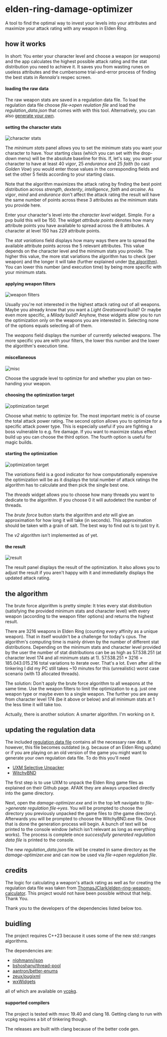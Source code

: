 # elden-ring-damage-optimizer
A tool to find the optimal way to invest your levels into your attributes and maximize your attack rating with any weapon in Elden Ring.
## how it works
In short: You enter your character level and choose a weapon (or weapons) and the app calculates the highest possible attack rating and the stat distribution you need to achieve it. It saves you from wasting runes on useless attributes and the cumbersome trial-and-error process of finding the best stats in *Rennala's* respec screen.
#### loading the raw data
The raw weapon stats are saved in a regulation data file. To load the regulation data file choose *file->open reulation file* and load the *regulation_data.json* that comes with with this tool. Alternatively, you can also [generate your own](#updating-the-regulation-data).
#### setting the character stats
![character stats](images/character_stats.png)

The *minimum stats* panel allows you to set the minimum stats you want your character to have. Your starting class (which you can set with the drop-down menu) will be the absolute baseline for this. If, let's say, you want your character to have at least 40 *vigor*, 25 *endurance* and 25 *faith* (to cast *Golden Vow*) you would enter those values in the corresponding fields and set the other 5 fields according to your starting class.

Note that the algorithm maximizes the attack rating by finding the best point distribution across *strength*, *dexterity*, *intelligence*, *faith* and *arcaine*. As *vigor*, *mind* and *endurance* don't affect the attack rating the result will have the same number of points across these 3 attributes as the minimum stats you provide here.

Enter your character's level into the *character level* widget. Simple. For a pvp build this will be 150. The widget *attribute points* denotes how many attribute points you have available to spread across the 8 attributes. A character at level 150 has 229 attribute points.

The *stat variations* field displays how many ways there are to spread the available attribute points across the 5 relevant attributes. This value depends on the character level and the minimum stats you provide. The higher this value, the more stat variations the algorithm has to check (per weapon) and the longer it will take (further explained under [the algorithm](#the-algorithm)). You can lower this number (and execution time) by being more specific with your minimum stats.
#### applying weapon filters
![weapon filters](images/weapon_filters.png)

Usually you're not interested in the highest attack rating out of all weapons. Maybe you already know that you want a *Light Greatsword* build? Or maybe even more specific, a *Milady* build? Anyhow, these widgets allow you to run the optimization only on the weapons you are interested in. Selecting none of the options equals selecting all of them.

The *weapons* field displays the number of currently selected weapons. The more specific you are with your filters, the lower this number and the lower the algorithm's execution time.
#### miscellaneous
![misc](images/misc.png)

Choose the upgrade level to optimize for and whether you plan on two-handing your weapon.
#### choosing the optimization target
![optimization target](images/optimization_target.png)

Choose what metric to optimize for. The most important metric is of course the total attack power rating. The second option allows you to optimize for a specific attack power type. This is especially useful if you are fighting a boss vulnerable to e.g. fire damage. If you want to maximize status effect build up you can choose the third option. The fourth option is useful for magic builds.
#### starting the optimization
![optimization target](images/start_the_optimization.png)

The *variations* field is a good indicator for how computationally expensive the optimization will be as it displays the total number of attack ratings the algorithm has to calculate and then pick the single best one.

The *threads* widget allows you to choose how many threads you want to dedicate to  the algorithm. If you choose 0 it will autodetect the number of threads.

The *brute force* button starts the algorithm and *eta* will give an approximation for how long it will take (in seconds). This approximation should be taken with a grain of salt. The best way to find out is to just try it.

The *v2* algorithm isn't implemented as of yet.
#### the result
![result](images/result.png)

The result panel displays the result of the optimization. It also allows you to adjust the result if you aren't happy with it and immediatelly displays the updated attack rating.
## the algorithm
The brute force algorithm is pretty simple: It tries every stat distribution (satisfying the provided minimum stats and character level) with every weapon (according to the weapon filter options) and returns the highest result.

There are 3216 weapons in Elden Ring (counting every affinity as a unique weapon). That in itself wouldn't be a challenge for today's cpus. The algorithm's computing time is mainly driven by the number of different stat distributions. Depending on the minimum stats and character level provided by the user the number of stat distributions can be as high as 57.538.251 (at character level 174 and all minimum stats at 1). $57.538.251 * 3216 = 185.043.015.216$ total variations to iterate over. That's a lot. Even after all the tinkering I did my PC still takes ~10 minutes for this (unrealistic) worst case scenario (with 13 allocated threads).

The solution: Don't apply the brute force algorithm to all weapons at the same time. Use the weapon filters to limit the optimization to e.g. just one weapon type or maybe even to a single weapon. The further you are away from character level 174 (be it above or below) and all minimum stats at 1 the less time it will take too.

Actually, there is another solution: A smarter algorithm. I'm working on it.
## updating the regulation data
The included [regulation data file](new_regulation_data.json) contains all the necessary raw data. If, however, this file becomes outdated (e.g. because of an Elden Ring update) or if you are playing on an old version of the game you might want to generate your own regulation data file. To do this you'll need
- [UXM Selective Unpacker](https://github.com/Nordgaren/UXM-Selective-Unpack)
- [WitchyBND](https://github.com/ividyon/WitchyBND)

The first step is to use UXM to unpack the Elden Ring game files as explained on their Github page. AFAIK they are always unpacked directly into the game directory.

Next, open the *damage-optimizer.exe* and in the top left navigate to *file->generate regulation file->yes*. You will be prompted to choose the directory you previously unpacked the game files to (the game directory). Afterwards you will be prompted to choose the WitchyBND.exe file. Once that is done the generation process will begin. A bunch of text will be printed to the console window (which isn't relevant as long as everything works). The process is complete once *successfully generated regulation data file* is printed to the console.

The new *regulation_data.json* file will be created in same directory as the *damage-optimizer.exe* and can now be used via *file->open regulation file*.
## credits
The logic for calculating a weapon's attack rating as well as for creating the regulation data file was taken from [ThomasJClark/elden-ring-weapon-calculator](https://github.com/ThomasJClark/elden-ring-weapon-calculator). This project would not have been possible without that help. Thank You.

Thank you to the developers of the dependencies listed below too.
## buidling
The project requires C++23 because it uses some of the new std::ranges algorithms.

The dependencies are:
- [nlohmann/json](https://github.com/nlohmann/json)
- [bshoshany/thread-pool](https://github.com/bshoshany/thread-pool)
- [aantron/better-enums](https://github.com/aantron/better-enums)
- [zeux/pugixml](https://github.com/zeux/pugixml)
- [wxWidgets](https://github.com/wxWidgets/wxWidgets)

all of which are available on [vcpkg](https://vcpkg.io/).
#### supported compilers
The project is tested with msvc 19.40 and clang 18. Getting clang to run with vcpkg requires a bit of tinkering though.

The releases are built with clang because of the better code gen.
